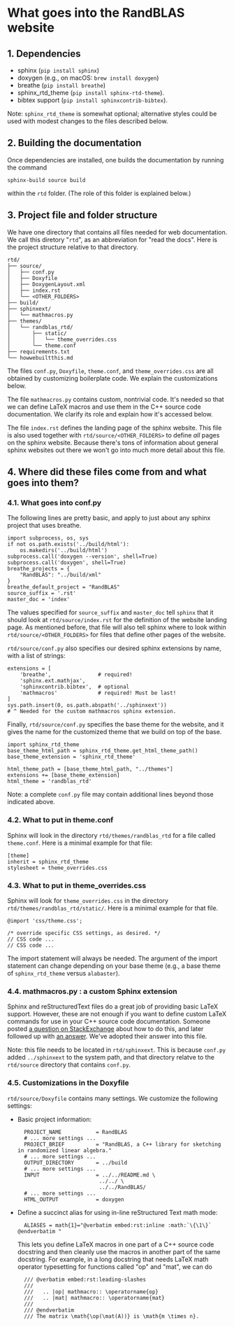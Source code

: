 # What goes into the RandBLAS website

## 1. Dependencies
* sphinx (``pip install sphinx``)
* doxygen (e.g., on macOS: ``brew install doxygen``)
* breathe (``pip install breathe``)
* sphinx_rtd_theme (``pip install sphinx-rtd-theme``). 
* bibtex support (``pip install sphinxcontrib-bibtex``).

Note: ``sphinx_rtd_theme`` is somewhat optional; alternative styles could be used with modest changes to the files described below.

## 2. Building the documentation

Once dependencies are installed, one builds the documentation by running the command
```
sphinx-build source build
```
within the ``rtd`` folder. (The role of this folder is explained below.)

## 3. Project file and folder structure

We have one directory that contains all files needed for web documentation. We call this diretory "``rtd``", as an abbreviation for "read the docs". Here is the project structure relative to that directory.
```
rtd/
├── source/
│   ├── conf.py
│   ├── Doxyfile
│   ├── DoxygenLayout.xml
│   ├── index.rst
│   └── <OTHER_FOLDERS>
├── build/
├── sphinxext/
│   └── mathmacros.py
├── themes/
│   └── randblas_rtd/
│       ├── static/
│       │   └── theme_overrides.css
│       └── theme.conf
├── requirements.txt
└── howwebuiltthis.md
```
The files ``conf.py``, ``Doxyfile``, ``theme.conf``, and ``theme_overrides.css`` are all obtained by customizing boilerplate code. We explain the customizations below.

The file ``mathmacros.py`` contains custom, nontrivial code. It's needed so that we can define LaTeX macros and use them in the C++ source code documentation. We clarify its role and explain how it's accessed below.

The file ``index.rst`` defines the landing page of the sphinx website. This file is also used together with ``rtd/source/<OTHER_FOLDERS>`` to define *all* pages on the sphinx website. Because there's tons of information about general sphinx websites out there we won't go into much more detail about this file.

## 4. Where did these files come from and what goes into them?

### 4.1. What goes into conf.py

The following lines are pretty basic, and apply to just about any sphinx project that uses breathe.
```
import subprocess, os, sys
if not os.path.exists('../build/html'):
    os.makedirs('../build/html')
subprocess.call('doxygen --version', shell=True)
subprocess.call('doxygen', shell=True)
breathe_projects = {
    "RandBLAS": "../build/xml"
}
breathe_default_project = "RandBLAS"
source_suffix = '.rst'
master_doc = 'index'
```
The values specified for ``source_suffix`` and ``master_doc`` tell ``sphinx`` that it should look at ``rtd/source/index.rst`` for the definition of the website landing page. As mentioned before, that file will also tell sphinx where to look within ``rtd/source/<OTHER_FOLDERS>`` for files that define other pages of the website.

``rtd/source/conf.py`` also specifies our desired sphinx extensions by name, with a list of strings:
```
extensions = [
    'breathe',               # required!
    'sphinx.ext.mathjax',
    'sphinxcontrib.bibtex',  # optional
    'mathmacros'             # required! Must be last!
]
sys.path.insert(0, os.path.abspath('../sphinxext'))
# ^ Needed for the custom mathmacros sphinx extension. 
```
Finally, ``rtd/source/conf.py`` specifies the base theme for the website, and it gives the name for the customized theme that we build on top of the base.
```
import sphinx_rtd_theme
base_theme_html_path = sphinx_rtd_theme.get_html_theme_path()
base_theme_extension = 'sphinx_rtd_theme'

html_theme_path = [base_theme_html_path, "../themes"]
extensions += [base_theme_extension]
html_theme = 'randblas_rtd'
```

Note: a complete ``conf.py`` file may contain additional lines beyond those indicated above.

### 4.2. What to put in theme.conf

Sphinx will look in the directory ``rtd/themes/randblas_rtd`` for a file called ``theme.conf``. Here is a minimal example for that file:
```
[theme]
inherit = sphinx_rtd_theme
stylesheet = theme_overrides.css
```

### 4.3. What to put in theme_overrides.css
Sphinx will look for ``theme_overrides.css`` in the directory ``rtd/themes/randblas_rtd/static/``. Here is a minimal example for that file.
```
@import 'css/theme.css';

/* override specific CSS settings, as desired. */
// CSS code ...
// CSS code ...
```
The import statement will always be needed. The argument of the import statement can change depending on your base theme (e.g., a base theme of ``sphinx_rtd_theme`` versus ``alabaster``).

### 4.4. mathmacros.py : a custom Sphinx extension

Sphinx and reStructuredText files do a great job of providing basic LaTeX support. However, these are not enough if you want to define custom LaTeX commands for use in your C++ source code documentation. Someone posted [a question on StackExchange](https://stackoverflow.com/questions/25729537/math-latex-macros-to-make-substitutions-in-restructuredtext-and-sphinx) about how to do this, and later followed up with [an answer](https://stackoverflow.com/a/25818305/2664946). We've adopted their answer into this file.

Note: this file needs to be located in ``rtd/sphinxext``. This is because ``conf.py`` added ``../sphinxext`` to the system path, and that directory relatve to the ``rtd/source`` directory that contains ``conf.py``.

### 4.5. Customizations in the Doxyfile

``rtd/source/Doxyfile`` contains many settings. We customize the following settings:
* Basic project information:
  ```
    PROJECT_NAME           = RandBLAS
    # ... more settings ... 
    PROJECT_BRIEF          = "RandBLAS, a C++ library for sketching in randomized linear algebra."
    # ... more settings ... 
    OUTPUT_DIRECTORY       = ../build
    # ... more settings ... 
    INPUT                  = ../../README.md \
                            ../../ \
                            ../../RandBLAS/
    # ... more settings ...
    HTML_OUTPUT            = doxygen
  ```
* Define a succinct alias for using in-line reStructured Text math mode:
  ```
    ALIASES = math{1}="@verbatim embed:rst:inline :math:`\{\1\}` @endverbatim "
  ```
  This lets you define LaTeX macros in one part of a C++ source code docstring and then cleanly use the macros in another part of the same docstring. For example, in a long docstring that needs LaTeX math operator typesetting for functions called "op" and "mat", we can do
  ```
    /// @verbatim embed:rst:leading-slashes
    ///
    ///   .. |op| mathmacro:: \operatorname{op}
    ///   .. |mat| mathmacro:: \operatorname{mat}
    ///
    /// @endverbatim
    /// The matrix \math{\op(\mat(A))} is \math{m \times n}.
  ```
  